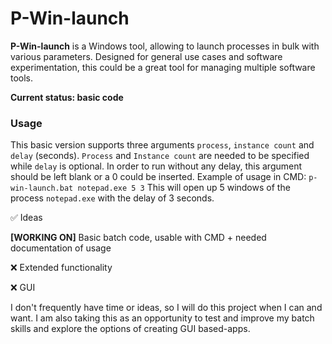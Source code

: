 # P-Win-launch

**P-Win-launch** is a Windows tool, allowing to launch processes in bulk with various parameters. Designed for general use cases and software experimentation, this could be a great tool for managing multiple software tools. 

**Current status: basic code**

### Usage
This basic version supports three arguments `process`, `instance count` and `delay` (seconds). `Process` and `Instance count` are needed to be specified while `delay` is optional. In order to run without any delay, this argument should be left blank or a 0 could be inserted.
Example of usage in CMD: `p-win-launch.bat notepad.exe 5 3` 
This will open up 5 windows of the process `notepad.exe` with the delay of 3 seconds.

✅ Ideas


**[WORKING ON]** Basic batch code, usable with CMD + needed documentation of usage


❌ Extended functionality


❌ GUI

I don't frequently have time or ideas, so I will do this project when I can and want. I am also taking this as an opportunity to test and improve my batch skills and explore the options of creating GUI based-apps.
